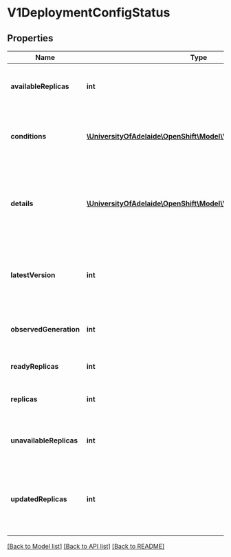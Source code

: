 # V1DeploymentConfigStatus

## Properties
Name | Type | Description | Notes
------------ | ------------- | ------------- | -------------
**availableReplicas** | **int** | AvailableReplicas is the total number of available pods targeted by this deployment config. | 
**conditions** | [**\UniversityOfAdelaide\OpenShift\Model\V1DeploymentCondition[]**](V1DeploymentCondition.md) | Conditions represents the latest available observations of a deployment config&#39;s current state. | [optional] 
**details** | [**\UniversityOfAdelaide\OpenShift\Model\V1DeploymentDetails**](V1DeploymentDetails.md) | Details are the reasons for the update to this deployment config. This could be based on a change made by the user or caused by an automatic trigger | [optional] 
**latestVersion** | **int** | LatestVersion is used to determine whether the current deployment associated with a deployment config is out of sync. | 
**observedGeneration** | **int** | ObservedGeneration is the most recent generation observed by the deployment config controller. | 
**readyReplicas** | **int** | Total number of ready pods targeted by this deployment. | [optional] 
**replicas** | **int** | Replicas is the total number of pods targeted by this deployment config. | 
**unavailableReplicas** | **int** | UnavailableReplicas is the total number of unavailable pods targeted by this deployment config. | 
**updatedReplicas** | **int** | UpdatedReplicas is the total number of non-terminated pods targeted by this deployment config that have the desired template spec. | 

[[Back to Model list]](../README.md#documentation-for-models) [[Back to API list]](../README.md#documentation-for-api-endpoints) [[Back to README]](../README.md)


